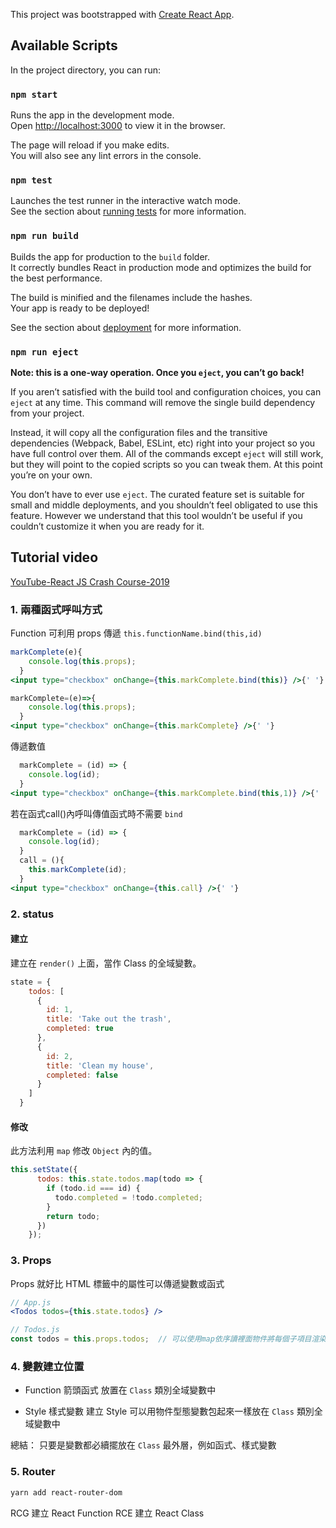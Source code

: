 This project was bootstrapped with [Create React App](https://github.com/facebook/create-react-app).

## Available Scripts

In the project directory, you can run:

### `npm start`

Runs the app in the development mode.<br>
Open [http://localhost:3000](http://localhost:3000) to view it in the browser.

The page will reload if you make edits.<br>
You will also see any lint errors in the console.

### `npm test`

Launches the test runner in the interactive watch mode.<br>
See the section about [running tests](https://facebook.github.io/create-react-app/docs/running-tests) for more information.

### `npm run build`

Builds the app for production to the `build` folder.<br>
It correctly bundles React in production mode and optimizes the build for the best performance.

The build is minified and the filenames include the hashes.<br>
Your app is ready to be deployed!

See the section about [deployment](https://facebook.github.io/create-react-app/docs/deployment) for more information.

### `npm run eject`

**Note: this is a one-way operation. Once you `eject`, you can’t go back!**

If you aren’t satisfied with the build tool and configuration choices, you can `eject` at any time. This command will remove the single build dependency from your project.

Instead, it will copy all the configuration files and the transitive dependencies (Webpack, Babel, ESLint, etc) right into your project so you have full control over them. All of the commands except `eject` will still work, but they will point to the copied scripts so you can tweak them. At this point you’re on your own.

You don’t have to ever use `eject`. The curated feature set is suitable for small and middle deployments, and you shouldn’t feel obligated to use this feature. However we understand that this tool wouldn’t be useful if you couldn’t customize it when you are ready for it.

## Tutorial video
[YouTube-React JS Crash Course-2019](https://www.youtube.com/watch?v=sBws8MSXN7A)

### 1. 兩種函式呼叫方式

Function 可利用 props 傳遞 `this.functionName.bind(this,id)`
```jsx
markComplete(e){
    console.log(this.props);
  }
<input type="checkbox" onChange={this.markComplete.bind(this)} />{' '}
```

```jsx
markComplete=(e)=>{
    console.log(this.props);
  }
<input type="checkbox" onChange={this.markComplete} />{' '}
```

傳遞數值
```jsx
  markComplete = (id) => {
    console.log(id);
  }
<input type="checkbox" onChange={this.markComplete.bind(this,1)} />{' '}
```
若在函式call()內呼叫傳值函式時不需要 `bind`
```jsx
  markComplete = (id) => {
    console.log(id);
  }
  call = (){
    this.markComplete(id);
  }
<input type="checkbox" onChange={this.call} />{' '}
```


### 2. status
#### 建立
建立在 `render()` 上面，當作 Class 的全域變數。

```jsx
state = {
    todos: [
      {
        id: 1,
        title: 'Take out the trash',
        completed: true
      },
      {
        id: 2,
        title: 'Clean my house',
        completed: false
      }
    ]
  }
```

#### 修改
此方法利用 `map` 修改 `Object` 內的值。

```jsx
this.setState({
      todos: this.state.todos.map(todo => {
        if (todo.id === id) {
          todo.completed = !todo.completed;
        }
        return todo;
      })
    });
```

### 3. Props
Props 就好比 HTML 標籤中的屬性可以傳遞變數或函式

```jsx
// App.js
<Todos todos={this.state.todos} />

// Todos.js
const todos = this.props.todos;  // 可以使用map依序讀裡面物件將每個子項目渲染(TodoItem)
```

### 4. 變數建立位置

- Function 箭頭函式
放置在 `Class` 類別全域變數中

- Style 樣式變數
建立 Style 可以用物件型態變數包起來一樣放在 `Class` 類別全域變數中

總結： 只要是變數都必續擺放在 `Class` 最外層，例如函式、樣式變數


### 5. Router

```bash
yarn add react-router-dom
```


RCG 建立 React Function
RCE 建立 React Class
